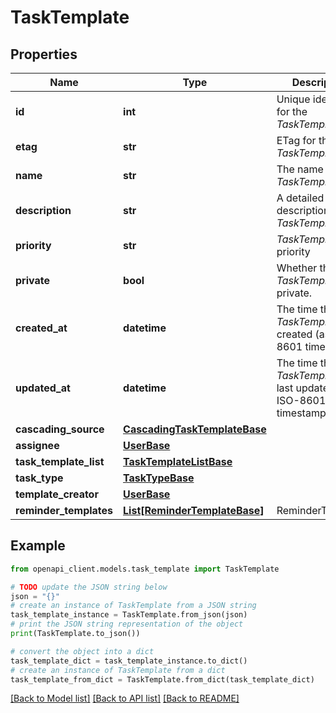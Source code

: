 # TaskTemplate


## Properties

Name | Type | Description | Notes
------------ | ------------- | ------------- | -------------
**id** | **int** | Unique identifier for the *TaskTemplate* | [optional] 
**etag** | **str** | ETag for the *TaskTemplate* | [optional] 
**name** | **str** | The name of the *TaskTemplate* | [optional] 
**description** | **str** | A detailed description of the *TaskTemplate* | [optional] 
**priority** | **str** | *TaskTemplate* priority | [optional] 
**private** | **bool** | Whether the *TaskTemplate* is private. | [optional] 
**created_at** | **datetime** | The time the *TaskTemplate* was created (as a ISO-8601 timestamp) | [optional] 
**updated_at** | **datetime** | The time the *TaskTemplate* was last updated (as a ISO-8601 timestamp) | [optional] 
**cascading_source** | [**CascadingTaskTemplateBase**](CascadingTaskTemplateBase.md) |  | [optional] 
**assignee** | [**UserBase**](UserBase.md) |  | [optional] 
**task_template_list** | [**TaskTemplateListBase**](TaskTemplateListBase.md) |  | [optional] 
**task_type** | [**TaskTypeBase**](TaskTypeBase.md) |  | [optional] 
**template_creator** | [**UserBase**](UserBase.md) |  | [optional] 
**reminder_templates** | [**List[ReminderTemplateBase]**](ReminderTemplateBase.md) | ReminderTemplate | [optional] 

## Example

```python
from openapi_client.models.task_template import TaskTemplate

# TODO update the JSON string below
json = "{}"
# create an instance of TaskTemplate from a JSON string
task_template_instance = TaskTemplate.from_json(json)
# print the JSON string representation of the object
print(TaskTemplate.to_json())

# convert the object into a dict
task_template_dict = task_template_instance.to_dict()
# create an instance of TaskTemplate from a dict
task_template_from_dict = TaskTemplate.from_dict(task_template_dict)
```
[[Back to Model list]](../README.md#documentation-for-models) [[Back to API list]](../README.md#documentation-for-api-endpoints) [[Back to README]](../README.md)


